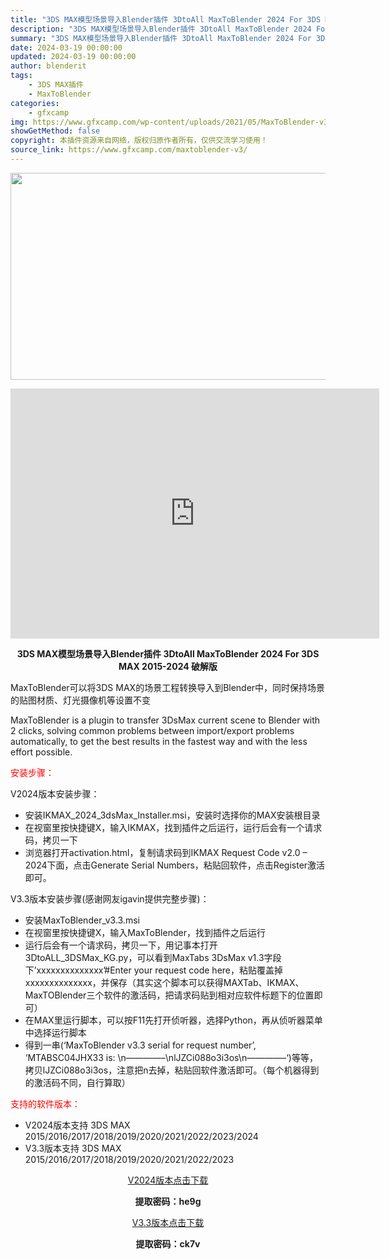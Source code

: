 ```yaml
---
title: "3DS MAX模型场景导入Blender插件 3DtoAll MaxToBlender 2024 For 3DS MAX 2015-2024 破解版"
description: "3DS MAX模型场景导入Blender插件 3DtoAll MaxToBlender 2024 For 3DS MAX 2015-2024 破解版 MaxToBlender可以将3DS MAX的场景..."
summary: "3DS MAX模型场景导入Blender插件 3DtoAll MaxToBlender 2024 For 3DS MAX 2015-2024 破解版 MaxToBlender可以将3DS MAX的场景..."
date: 2024-03-19 00:00:00
updated: 2024-03-19 00:00:00
author: blenderit
tags: 
    - 3DS MAX插件
    - MaxToBlender
categories:
    - gfxcamp
img: https://www.gfxcamp.com/wp-content/uploads/2021/05/MaxToBlender-v3.2.jpg
showGetMethod: false
copyright: 本插件资源来自网络，版权归原作者所有，仅供交流学习使用！
source_link: https://www.gfxcamp.com/maxtoblender-v3/
---
```

<div><p><img decoding="async" class="aligncenter size-full wp-image-95536" src="https://www.gfxcamp.com/wp-content/uploads/2021/05/MaxToBlender-v3.2.jpg" data-src="https://www.gfxcamp.com/wp-content/uploads/2021/05/MaxToBlender-v3.2.jpg" alt="" width="590" height="331" data-srcset="https://www.gfxcamp.com/wp-content/uploads/2021/05/MaxToBlender-v3.2.jpg 590w, https://www.gfxcamp.com/wp-content/uploads/2021/05/MaxToBlender-v3.2-150x84.jpg 150w" data-sizes="(max-width: 590px) 100vw, 590px"></p><p style="text-align: center;"><iframe loading="lazy" src="https://player.youku.com/embed/XNTE1ODQzMTQyMA==" width="590" height="400" frameborder="0" allowfullscreen="allowfullscreen"></iframe></p><p style="text-align: center;"><strong>3DS MAX模型场景导入Blender插件 3DtoAll MaxToBlender 2024 For 3DS MAX 2015-2024 破解版</strong></p><p>MaxToBlender可以将3DS MAX的场景工程转换导入到Blender中，同时保持场景的贴图材质、灯光摄像机等设置不变</p><p>MaxToBlender is a plugin to transfer 3DsMax current scene to Blender with 2 clicks, solving common problems between import/export problems automatically, to get the best results in the fastest way and with the less effort possible.</p><p style="text-align: left;"><span style="color: #ff0000;">安装步骤：</span></p><p>V2024版本安装步骤：</p><ul>
<li>安装IKMAX_2024_3dsMax_Installer.msi，安装时选择你的MAX安装根目录</li>
<li>在视窗里按快捷键X，输入IKMAX，找到插件之后运行，运行后会有一个请求码，拷贝一下</li>
<li>浏览器打开activation.html，复制请求码到IKMAX Request Code v2.0 – 2024下面，点击Generate Serial Numbers，粘贴回软件，点击Register激活即可。</li>
</ul><p>V3.3版本安装步骤(感谢网友igavin提供完整步骤)：</p><ul>
<li>安装MaxToBlender_v3.3.msi</li>
<li>在视窗里按快捷键X，输入MaxToBlender，找到插件之后运行</li>
<li>运行后会有一个请求码，拷贝一下，用记事本打开3DtoALL_3DSMax_KG.py，可以看到MaxTabs 3DsMax v1.3字段下’xxxxxxxxxxxxxx’#Enter your request code here，粘贴覆盖掉xxxxxxxxxxxxxx，并保存（其实这个脚本可以获得MAXTab、IKMAX、MaxTOBlender三个软件的激活码，把请求码贴到相对应软件标题下的位置即可）</li>
<li>在MAX里运行脚本，可以按F11先打开侦听器，选择Python，再从侦听器菜单中选择运行脚本</li>
<li>得到一串(‘MaxToBlender v3.3 serial for request number’, ‘MTABSC04JHX33 is: \n————–\nlJZCi088o3i3os\n————–‘)等等，拷贝lJZCi088o3i3os，注意把n去掉，粘贴回软件激活即可。（每个机器得到的激活码不同，自行算取）</li>
</ul><p><span style="color: #ff0000;">支持的软件版本：</span></p><ul>
<li>V2024版本支持 3DS MAX 2015/2016/2017/2018/2019/2020/2021/2022/2023/2024</li>
<li>V3.3版本支持 3DS MAX 2015/2016/2017/2018/2019/2020/2021/2022/2023</li>
</ul><p style="text-align: center;"><a class="maxbutton-3 maxbutton maxbutton-baidu" target="_blank" rel="noopener" href="https://pan.baidu.com/s/1B9KS6RjGgAYR8rb1FK0pzg?pwd=he9g"><span class="mb-text">V2024版本点击下载</span></a></p><p style="text-align: center;"><strong>提取密码：he9g</strong></p><p style="text-align: center;"><a class="maxbutton-3 maxbutton maxbutton-baidu" target="_blank" rel="noopener" href="https://pan.baidu.com/s/1KxEabAggoBhJH-UZMJ1C5A?pwd=ck7v"><span class="mb-text">V3.3版本点击下载</span></a></p><p style="text-align: center;"><strong>提取密码：ck7v</strong></p></div>
